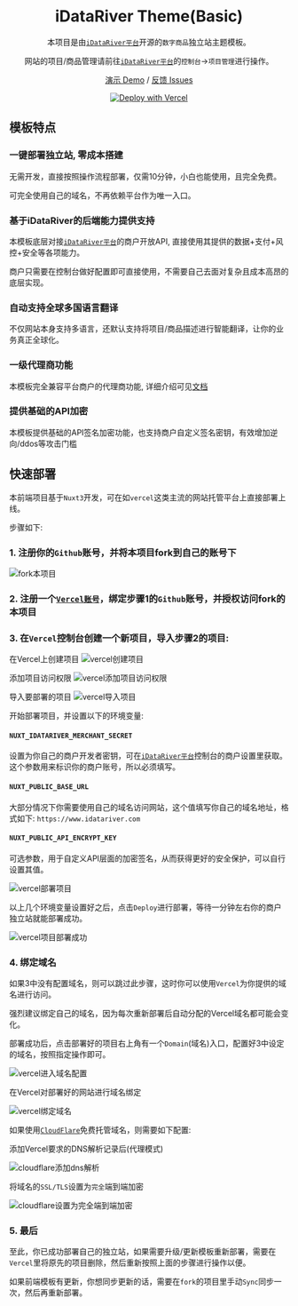 <div align="center">

<h1 align="center">iDataRiver Theme(Basic)</h1>

本项目是由[`iDataRiver平台`](https://www.idatariver.com/zh-cn)开源的`数字商品`独立站主题模板。

网站的项目/商品管理请前往[`iDataRiver平台`](https://www.idatariver.com/zh-cn)的`控制台`->`项目管理`进行操作。

[演示 Demo](https://uselesss.org/) / [反馈 Issues](https://github.com/iDataRiver/theme-basic/issues)

[![Deploy with Vercel](https://vercel.com/button)](https://vercel.com/new/clone?repository-url=https%3A%2F%2Fgithub.com%2FiDataRiver%2Ftheme-basic&env=NUXT_IDATARIVER_MERCHANT_SECRET&env=NUXT_PUBLIC_BASE_URL&project-name=idatariver-theme-basic&repository-name=theme-basic)

</div>

## 模板特点

### 一键部署独立站, 零成本搭建

无需开发，直接按照操作流程部署，仅需10分钟，小白也能使用，且完全免费。

可完全使用自己的域名，不再依赖平台作为唯一入口。

### 基于iDataRiver的后端能力提供支持

本模板底层对接[`iDataRiver平台`](https://www.idatariver.com/zh-cn)的商户开放API, 直接使用其提供的数据+支付+风控+安全等各项能力。

商户只需要在控制台做好配置即可直接使用，不需要自己去面对复杂且成本高昂的底层实现。

### 自动支持全球多国语言翻译

不仅网站本身支持多语言，还默认支持将项目/商品描述进行智能翻译，让你的业务真正全球化。

### 一级代理商功能

本模板完全兼容平台商户的代理商功能, 详细介绍可见[文档](https://docs.idatariver.com/zh/guide/04.07.affiliates.html)

### 提供基础的API加密

本模板提供基础的API签名加密功能，也支持商户自定义签名密钥，有效增加逆向/ddos等攻击门槛

## 快速部署

本前端项目基于`Nuxt3`开发，可在如`vercel`这类主流的网站托管平台上直接部署上线。

步骤如下:

### 1. 注册你的`Github`账号，并将本项目fork到自己的账号下

![fork本项目](./docs/images/fork.jpg)

### 2. 注册一个[`Vercel账号`](https://vercel.com/)，绑定步骤1的`Github`账号，并授权访问fork的本项目

### 3. 在`Vercel`控制台创建一个新项目，导入步骤2的项目:

在Vercel上创建项目
![vercel创建项目](./docs/images/vercel-add-project.jpg)

添加项目访问权限
![vercel添加项目访问权限](./docs/images/vercel-add-permission.jpg)

导入要部署的项目
![vercel导入项目](./docs/images/vercel-project-import.jpg)

开始部署项目，并设置以下的环境变量:

#### `NUXT_IDATARIVER_MERCHANT_SECRET`
设置为你自己的商户开发者密钥，可在[`iDataRiver平台`](https://www.idatariver.com/zh-cn)控制台的商户设置里获取。
这个参数用来标识你的商户账号，所以必须填写。

#### `NUXT_PUBLIC_BASE_URL`
大部分情况下你需要使用自己的域名访问网站，这个值填写你自己的域名地址，格式如下: `https://www.idatariver.com`

#### `NUXT_PUBLIC_API_ENCRYPT_KEY`
可选参数，用于自定义API层面的加密签名，从而获得更好的安全保护，可以自行设置其值。

![vercel部署项目](./docs/images/vercel-deploy.jpg)

以上几个环境变量设置好之后，点击`Deploy`进行部署，等待一分钟左右你的商户独立站就能部署成功。

![vercel项目部署成功](./docs/images/vercel-deploy-ok.jpg)

### 4. 绑定域名

如果3中没有配置域名，则可以跳过此步骤，这时你可以使用`Vercel`为你提供的域名进行访问。

强烈建议绑定自己的域名，因为每次重新部署后自动分配的Vercel域名都可能会变化。

部署成功后，点击部署好的项目右上角有一个`Domain`(域名)入口，配置好3中设定的域名，按照指定操作即可。

![vercel进入域名配置](./docs/images/vercel-domain-enter.jpg)

在Vercel对部署好的网站进行域名绑定

![vercel绑定域名](./docs/images/vercel-domain-add.jpg)

如果使用[`CloudFlare`](https://www.cloudflare.com/)免费托管域名，则需要如下配置:

添加Vercel要求的DNS解析记录后(代理模式)

![cloudflare添加dns解析](./docs/images/cf-dns.jpg)

将域名的`SSL/TLS`设置为`完全`端到端加密

![cloudflare设置为完全端到端加密](./docs/images/cf-ssl.jpg)

### 5. 最后

至此，你已成功部署自己的独立站，如果需要升级/更新模板重新部署，需要在`Vercel`里将原先的项目删除，然后重新按照上面的步骤进行操作以便。

如果前端模板有更新，你想同步更新的话，需要在`fork`的项目里手动`Sync`同步一次，然后再重新部署。
